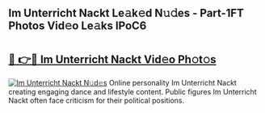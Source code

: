 ## Im Unterricht Nackt Le𝚊k𝚎d N𝚞𝚍es - Part-1FT Photos Vid𝚎o Le𝚊ks lPoC6

# <h2><a href="http://fbax0pl.evod.top/?m=Im+Unterricht+Nackt">🔗 👉🔴 Im Unterricht Nackt Vid𝚎o Ph𝚘t𝚘s</a></h2>

[![Im Unterricht Nackt N𝚞d𝚎s](https://i.imgur.com/8V9OHl7.gif)](http://fbax0pl.evod.top/?m=Im+Unterricht+Nackt)
Online personality Im Unterricht Nackt creating engaging dance and lifestyle content. Public figures Im Unterricht Nackt often face criticism for their political positions. 
